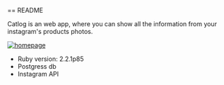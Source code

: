 == README

Catlog is an web app, where you can show all the information from your instagram's products photos.

[![homepage](https://dl.dropboxusercontent.com/u/127516638/Screenshot%202016-04-02%2021.59.27.png)](http://catlog.herokuapp.com/)

* Ruby version: 2.2.1p85
* Postgress db
* Instagram API